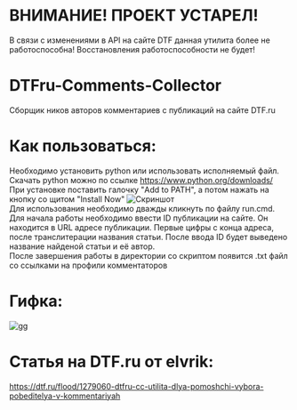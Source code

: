 # ВНИМАНИЕ! ПРОЕКТ УСТАРЕЛ!
В связи с изменениями в API на сайте DTF данная утилита более не работоспособна! Восстановления работоспособности не будет!

# DTFru-Comments-Collector
Сборщик ников авторов комментариев с публикаций на сайте DTF.ru

# Как пользоваться:
Необходимо установить python или использовать исполняемый файл. Скачать python можно по ссылке https://www.python.org/downloads/<br />
При установке поставить галочку "Add to PATH", а потом нажать на кнопку со щитом "Install Now"
![Скриншот](https://user-images.githubusercontent.com/98752769/180154596-6f4a95b5-5d7b-4bd4-9b96-f127e098bc7d.png)<br />
Для использования необходимо дважды кликнуть по файлу run.cmd.<br />
Для начала работы необходимо ввести ID публикации на сайте. Он находится в URL адресе публикации. Первые цифры с конца адреса, после транслитерации названия статьи. После ввода ID будет выведено название найденой статьи и её автор.<br />
После завершения работы в директории со скриптом появится .txt файл со ссылками на профили комментаторов
# Гифка:
![gg](https://user-images.githubusercontent.com/98752769/180237857-110729b2-0859-45d6-bf06-e6f947e55f10.gif)
# Статья на DTF.ru от elvrik:
  https://dtf.ru/flood/1279060-dtfru-cc-utilita-dlya-pomoshchi-vybora-pobeditelya-v-kommentariyah
